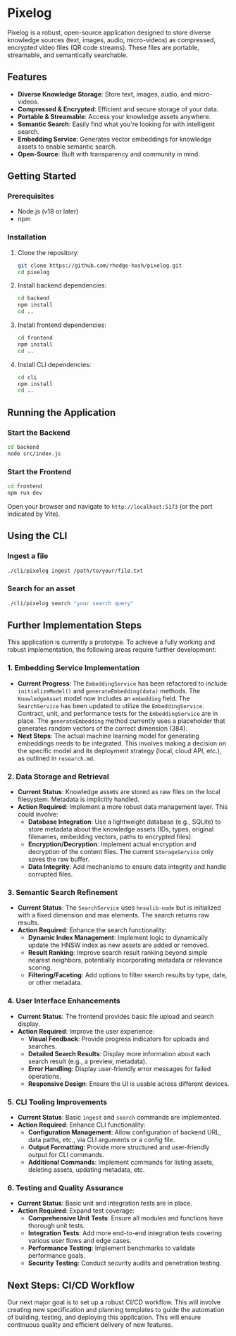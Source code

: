 # Pixelog

Pixelog is a robust, open-source application designed to store diverse knowledge sources (text, images, audio, micro-videos) as compressed, encrypted video files (QR code streams). These files are portable, streamable, and semantically searchable.

## Features

- **Diverse Knowledge Storage**: Store text, images, audio, and micro-videos.
- **Compressed & Encrypted**: Efficient and secure storage of your data.
- **Portable & Streamable**: Access your knowledge assets anywhere.
- **Semantic Search**: Easily find what you're looking for with intelligent search.
- **Embedding Service**: Generates vector embeddings for knowledge assets to enable semantic search.
- **Open-Source**: Built with transparency and community in mind.

## Getting Started

### Prerequisites

- Node.js (v18 or later)
- npm

### Installation

1.  Clone the repository:
    ```bash
    git clone https://github.com/rhodge-hash/pixelog.git
    cd pixelog
    ```

2.  Install backend dependencies:
    ```bash
    cd backend
    npm install
    cd ..
    ```

3.  Install frontend dependencies:
    ```bash
    cd frontend
    npm install
    cd ..
    ```

4.  Install CLI dependencies:
    ```bash
    cd cli
    npm install
    cd ..
    ```

## Running the Application

### Start the Backend

```bash
cd backend
node src/index.js
```

### Start the Frontend

```bash
cd frontend
npm run dev
```

Open your browser and navigate to `http://localhost:5173` (or the port indicated by Vite).

## Using the CLI

### Ingest a file

```bash
./cli/pixelog ingest /path/to/your/file.txt
```

### Search for an asset

```bash
./cli/pixelog search "your search query"
```

## Further Implementation Steps

This application is currently a prototype. To achieve a fully working and robust implementation, the following areas require further development:

### 1. Embedding Service Implementation

-   **Current Progress**: The `EmbeddingService` has been refactored to include `initializeModel()` and `generateEmbedding(data)` methods. The `KnowledgeAsset` model now includes an `embedding` field. The `SearchService` has been updated to utilize the `EmbeddingService`. Contract, unit, and performance tests for the `EmbeddingService` are in place. The `generateEmbedding` method currently uses a placeholder that generates random vectors of the correct dimension (384).
-   **Next Steps**: The actual machine learning model for generating embeddings needs to be integrated. This involves making a decision on the specific model and its deployment strategy (local, cloud API, etc.), as outlined in `research.md`.

### 2. Data Storage and Retrieval

-   **Current Status**: Knowledge assets are stored as raw files on the local filesystem. Metadata is implicitly handled.
-   **Action Required**: Implement a more robust data management layer. This could involve:
    *   **Database Integration**: Use a lightweight database (e.g., SQLite) to store metadata about the knowledge assets (IDs, types, original filenames, embedding vectors, paths to encrypted files).
    *   **Encryption/Decryption**: Implement actual encryption and decryption of the content files. The current `StorageService` only saves the raw buffer.
    *   **Data Integrity**: Add mechanisms to ensure data integrity and handle corrupted files.

### 3. Semantic Search Refinement

-   **Current Status**: The `SearchService` uses `hnswlib-node` but is initialized with a fixed dimension and max elements. The search returns raw results.
-   **Action Required**: Enhance the search functionality:
    *   **Dynamic Index Management**: Implement logic to dynamically update the HNSW index as new assets are added or removed.
    *   **Result Ranking**: Improve search result ranking beyond simple nearest neighbors, potentially incorporating metadata or relevance scoring.
    *   **Filtering/Faceting**: Add options to filter search results by type, date, or other metadata.

### 4. User Interface Enhancements

-   **Current Status**: The frontend provides basic file upload and search display.
-   **Action Required**: Improve the user experience:
    *   **Visual Feedback**: Provide progress indicators for uploads and searches.
    *   **Detailed Search Results**: Display more information about each search result (e.g., a preview, metadata).
    *   **Error Handling**: Display user-friendly error messages for failed operations.
    *   **Responsive Design**: Ensure the UI is usable across different devices.

### 5. CLI Tooling Improvements

-   **Current Status**: Basic `ingest` and `search` commands are implemented.
-   **Action Required**: Enhance CLI functionality:
    *   **Configuration Management**: Allow configuration of backend URL, data paths, etc., via CLI arguments or a config file.
    *   **Output Formatting**: Provide more structured and user-friendly output for CLI commands.
    *   **Additional Commands**: Implement commands for listing assets, deleting assets, updating metadata, etc.

### 6. Testing and Quality Assurance

-   **Current Status**: Basic unit and integration tests are in place.
-   **Action Required**: Expand test coverage:
    *   **Comprehensive Unit Tests**: Ensure all modules and functions have thorough unit tests.
    *   **Integration Tests**: Add more end-to-end integration tests covering various user flows and edge cases.
    *   **Performance Testing**: Implement benchmarks to validate performance goals.
    *   **Security Testing**: Conduct security audits and penetration testing.

## Next Steps: CI/CD Workflow

Our next major goal is to set up a robust CI/CD workflow. This will involve creating new specification and planning templates to guide the automation of building, testing, and deploying this application. This will ensure continuous quality and efficient delivery of new features.